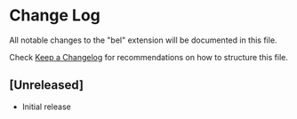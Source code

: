 # Change Log

All notable changes to the "bel" extension will be documented in this file.

Check [Keep a Changelog](http://keepachangelog.com/) for recommendations on how to structure this file.

## [Unreleased]

- Initial release
